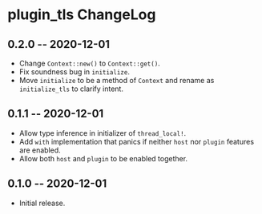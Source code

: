 # plugin_tls ChangeLog

## 0.2.0  -- 2020-12-01
* Change `Context::new()` to `Context::get()`.
* Fix soundness bug in `initialize`.
* Move `initialize` to be a method of `Context` and rename as `initialize_tls`
  to clarify intent.

## 0.1.1  -- 2020-12-01
* Allow type inference in initializer of `thread_local!`.
* Add `with` implementation that panics if neither `host` nor `plugin` features
  are enabled.
* Allow both `host` and `plugin` to be enabled together.

## 0.1.0  -- 2020-12-01
* Initial release.
